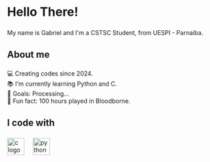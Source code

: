 <h1 align="left">Hello There!</h1>

###

<p align="left">My name is Gabriel and I'm a CSTSC Student, from UESPI - Parnaíba.</p>

###

<h2 align="left">About me</h2>

###

<p align="left">💻 Creating codes since 2024.<br>📚 I'm currently learning Python and C.<br>🎯 Goals: Processing...<br>🎲 Fun fact: 100 hours played in Bloodborne.</p>

###

<h2 align="left">I code with</h2>

###

<div align="left">
  <img src="https://cdn.jsdelivr.net/gh/devicons/devicon/icons/c/c-original.svg" height="40" alt="c logo"  />
  <img width="12" />
  <img src="https://cdn.jsdelivr.net/gh/devicons/devicon/icons/python/python-original.svg" height="40" alt="python logo"  />
</div>

###

###
